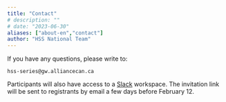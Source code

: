 ```yaml
---
title: "Contact"
# description: ""
# date: "2023-06-30"
aliases: ["about-en","contact"]
author: "HSS National Team"
---
```


If you have any questions, please write to:

`hss-series@gw.alliancecan.ca`

Participants will also have access to a [Slack](https://slack.com) workspace.
The invitation link will be sent to registrants by email a few days before February 12.
